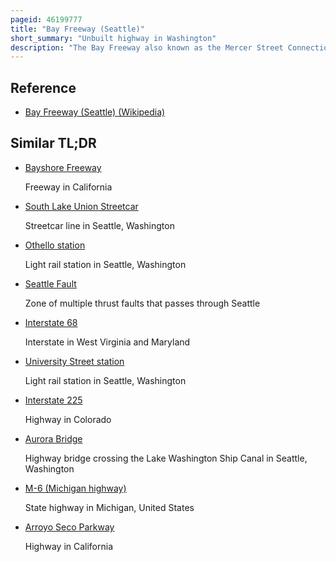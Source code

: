 ```yaml
---
pageid: 46199777
title: "Bay Freeway (Seattle)"
short_summary: "Unbuilt highway in Washington"
description: "The Bay Freeway also known as the Mercer Street Connection was a proposed elevated freeway in the south Lake Union Neighborhood of seattle Washington. The 0. The 7-mile Freeway would have run parallel to a Section of mercer Street at the Seattle Center between interstate 5 and aurora Avenue North."
---
```


## Reference

- [Bay Freeway (Seattle) (Wikipedia)](https://en.wikipedia.org/?curid=46199777)

## Similar TL;DR

- [Bayshore Freeway](/tldr/en/bayshore-freeway)

  Freeway in California

- [South Lake Union Streetcar](/tldr/en/south-lake-union-streetcar)

  Streetcar line in Seattle, Washington

- [Othello station](/tldr/en/othello-station)

  Light rail station in Seattle, Washington

- [Seattle Fault](/tldr/en/seattle-fault)

  Zone of multiple thrust faults that passes through Seattle

- [Interstate 68](/tldr/en/interstate-68)

  Interstate in West Virginia and Maryland

- [University Street station](/tldr/en/university-street-station)

  Light rail station in Seattle, Washington

- [Interstate 225](/tldr/en/interstate-225)

  Highway in Colorado

- [Aurora Bridge](/tldr/en/aurora-bridge)

  Highway bridge crossing the Lake Washington Ship Canal in Seattle, Washington

- [M-6 (Michigan highway)](/tldr/en/m-6-michigan-highway)

  State highway in Michigan, United States

- [Arroyo Seco Parkway](/tldr/en/arroyo-seco-parkway)

  Highway in California

